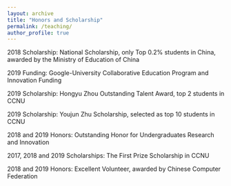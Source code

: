 ```yaml
---
layout: archive
title: "Honors and Scholarship"
permalink: /teaching/
author_profile: true
---
```


2018 Scholarship: National Scholarship, only Top 0.2% students in China, awarded by the Ministry of Education of China

2019 Funding: Google-University Collaborative Education Program and Innovation Funding

2019 Scholarship: Hongyu Zhou Outstanding Talent Award, top 2 students in CCNU 


2019 Scholarship: Youjun Zhu Scholarship, selected as top 10 students in CCNU 


2018 and 2019 Honors: Outstanding Honor for Undergraduates Research and Innovation

2017, 2018 and 2019 Scholarships: The First Prize Scholarship in CCNU 

2018 and 2019 Honors: Excellent Volunteer, awarded by Chinese Computer Federation 
